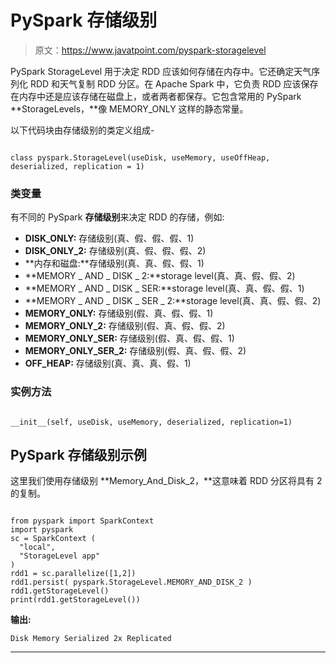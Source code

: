 # PySpark 存储级别

> 原文：<https://www.javatpoint.com/pyspark-storagelevel>

PySpark StorageLevel 用于决定 RDD 应该如何存储在内存中。它还确定天气序列化 RDD 和天气复制 RDD 分区。在 Apache Spark 中，它负责 RDD 应该保存在内存中还是应该存储在磁盘上，或者两者都保存。它包含常用的 PySpark **StorageLevels，**像 MEMORY_ONLY 这样的静态常量。

以下代码块由存储级别的类定义组成-

```

class pyspark.StorageLevel(useDisk, useMemory, useOffHeap, deserialized, replication = 1)

```

### 类变量

有不同的 PySpark **存储级别**来决定 RDD 的存储，例如:

*   **DISK_ONLY:** 存储级别(真、假、假、假、1)
*   **DISK_ONLY_2:** 存储级别(真、假、假、假、2)
*   **内存和磁盘:**存储级别(真、真、假、假、1)
*   **MEMORY _ AND _ DISK _ 2:**storage level(真、真、假、假、2)
*   **MEMORY _ AND _ DISK _ SER:**storage level(真、真、假、假、1)
*   **MEMORY _ AND _ DISK _ SER _ 2:**storage level(真、真、假、假、2)
*   **MEMORY_ONLY:** 存储级别(假、真、假、假、1)
*   **MEMORY_ONLY_2:** 存储级别(假、真、假、假、2)
*   **MEMORY_ONLY_SER:** 存储级别(假、真、假、假、1)
*   **MEMORY_ONLY_SER_2:** 存储级别(假、真、假、假、2)
*   **OFF_HEAP:** 存储级别(真、真、真、假、1)

### 实例方法

```

__init__(self, useDisk, useMemory, deserialized, replication=1)

```

## PySpark 存储级别示例

这里我们使用存储级别 **Memory_And_Disk_2，**这意味着 RDD 分区将具有 2 的复制。

```

from pyspark import SparkContext
import pyspark
sc = SparkContext (
  "local",
  "StorageLevel app"
)
rdd1 = sc.parallelize([1,2])
rdd1.persist( pyspark.StorageLevel.MEMORY_AND_DISK_2 )
rdd1.getStorageLevel()
print(rdd1.getStorageLevel())

```

**输出:**

```
Disk Memory Serialized 2x Replicated

```

* * *